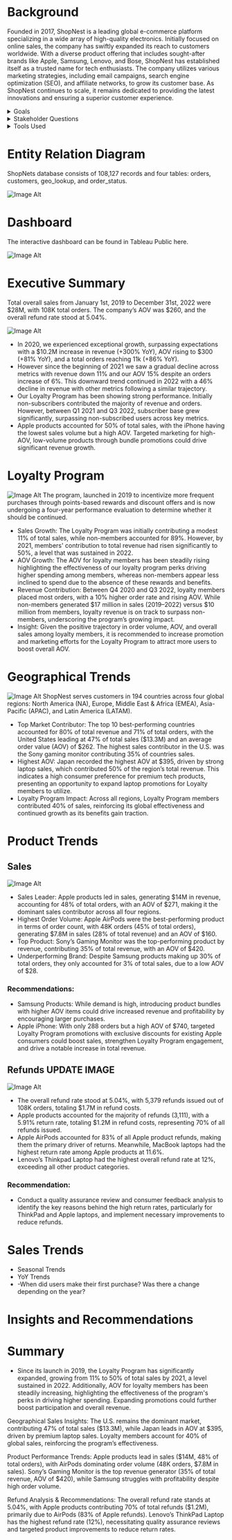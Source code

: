 # Background
Founded in 2017, ShopNest is a leading global e-commerce platform specializing in a wide array of high-quality electronics. Initially focused on online sales, the company has swiftly expanded its reach to customers worldwide. With a diverse product offering that includes sought-after brands like Apple, Samsung, Lenovo, and Bose, ShopNest has established itself as a trusted name for tech enthusiasts. The company utilizes various marketing strategies, including email campaigns, search engine optimization (SEO), and affiliate networks, to grow its customer base. As ShopNest continues to scale, it remains dedicated to providing the latest innovations and ensuring a superior customer experience.

<details>
  <summary>Goals</summary>

  - The primary objective is to conduct a comprehensive analysis of key business metrics, including sales, average order value (AOV), order trends, and refund trends, spanning the years 2019 to 2022.
  - Additionally, the analysis will focus on evaluating the performance of the loyalty program, regional performance, marketing effectiveness, and platform performance over the specified period.
  - The project involves several key steps:
      - Data cleaning to ensure accuracy and consistency across the various datasets.
      - Organizing and presenting the cleaned data in an interactive dashboard for effective visualization and analysis.
      - A thorough review of the findings and identification of actionable insights to inform business strategy and optimize performance moving forward.
</details>
<details>
  <summary>Stakeholder Questions</summary>

  - **What were the overall trends in sales during this time?**
    - What were the monthly and yearly sales numbers for 2019 and 2022? How about AOV and total sales in dollars?
    - How did these trends vary by product and geography?
    - Which months and products performed the best and worst? Is there any seasonality?

  - **Should we continue using the loyalty program?**
    - What was the monthly number of sales and AOV for customers in the loyalty program versus those not in the program?
    - What is the sales split by region for customers in the loyalty program compared to those not in the program?
    - How do these trends compare between recent months and previous months?

  - **What was our refund rate?**
    - Which products/brands had the highest refund rates?
    - Which products/brands had the highest refunds?
    - How much did we spend on refunds?

  - **What was the most popular product in each region?**
    - What sales portion did each product have for the region?

  - **How long does it take for new users to make their first purchase per year?**
    - Is there a difference with Loyal vs Non Loyal Users?
</details>

<details>
  <summary>Tools Used</summary>
  
  - SQL: Script can be found here.
  - Excel: Workbook can be found here.
  - Tableau: Dashboard can be found here.
</details>

# Entity Relation Diagram

ShopNets database consists of 108,127 records and four tables: orders, customers, geo_lookup, and order_status.

  ![Image Alt](https://github.com/EliasPotagas/ShopNest/blob/dfbf9ebf2af0840c04e10c4037eb0cfaa127f4a3/ERD.png)

# Dashboard 

The interactive dashboard can be found in Tableau Public here. 

![Image Alt](https://github.com/EliasPotagas/ShopNest/blob/ab076e8e5909a1c6690d1c3ec7d984469bc62820/Dashboard_v2.png)

# Executive Summary 

Total overall sales from January 1st, 2019 to December 31st, 2022 were $28M, with 108K total orders. The company’s AOV was $260, and the overall refund rate stood at 5.04%.

![Image Alt](https://github.com/EliasPotagas/ShopNest/blob/7e1bd354f58975c23f26e4080978c00d44e56278/Overall_Sales.png)

  - In 2020, we experienced exceptional growth, surpassing expectations with a $10.2M increase in revenue (+300% YoY), AOV rising to $300 (+81% YoY), and a total orders reaching 11k (+86% YoY).
  - However since the beginning of 2021 we saw a gradual decline across metrics with revenue down 11% and our AOV 15% despite an orders increase of 6%. This downward trend continued in 2022 with a 46% decline in revenue with other metrics following a similar trajectory.
  - Our Loyalty Program has been showing strong performance. Initially non-subscribers contributed the majority of revenue and orders. However, between Q1 2021 and Q3 2022, subscriber base grew significantly, surpassing non-subscribed users across key metrics.
  - Apple products accounted for 50% of total sales, with the iPhone having the lowest sales volume but a high AOV. Targeted marketing for high-AOV, low-volume products through bundle promotions could drive significant revenue growth.



# Loyalty Program
  ![Image Alt](https://github.com/EliasPotagas/ShopNest/blob/4a82a5fe541569f747dd0ab84bafdf84d4ec3629/Loyalty_AOV_Participation_2.png)
The program, launched in 2019 to incentivize more frequent purchases through points-based rewards and discount offers and is now undergoing a four-year performance evaluation to determine whether it should be continued.
  - Sales Growth: The Loyalty Program was initially contributing a modest 11% of total sales, while non-members accounted for 89%. However, by 2021, members' contribution to total revenue had risen significantly to 50%, a level that was sustained in 2022.
  - AOV Growth: The AOV for loyalty members has been steadily rising highlighting the effectiveness of our loyalty program perks driving higher spending among members, whereas non-members appear less inclined to spend due to the absence of these rewards and benefits.
  - Revenue Contribution: Between Q4 2020 and Q3 2022, loyalty members placed most orders, with a 10% higher order rate and rising AOV. While non-members generated $17 million in sales (2019–2022) versus $10 million from members, loyalty revenue is on track to surpass non-members, underscoring the program’s growing impact.
  - Insight: Given the positive trajectory in order volume, AOV, and overall sales among loyalty members, it is recommended to increase promotion and marketing efforts for the Loyalty Program to attract more users to boost overall AOV.






# Geographical Trends
  ![Image Alt](https://github.com/EliasPotagas/ShopNest/blob/5911e3e67ee3c0d57b0f2a08f1b3b8c053982a08/Country_Sales.png)
ShopNest serves customers in 194 countries across four global regions: North America (NA), Europe, Middle East & Africa (EMEA), Asia-Pacific (APAC), and Latin America (LATAM).
  - Top Market Contributor: The top 10 best-performing countries accounted for 80% of total revenue and 71% of total orders, with the United States leading at 47% of total sales ($13.3M) and an average order value (AOV) of $262. The highest sales contributor in the U.S. was the Sony gaming monitor contributing 35% of countries sales.
  - Highest AOV: Japan recorded the highest AOV at $395, driven by strong laptop sales, which contributed 50% of the region’s total revenue. This indicates a high consumer preference for premium tech products, presenting an opportunity to expand laptop promotions for Loyalty members to utilize.
  - Loyalty Program Impact: Across all regions, Loyalty Program members contributed 40% of sales, reinforcing its global effectiveness and continued growth as its benefits gain traction.



# Product Trends

## Sales
![Image Alt](https://github.com/EliasPotagas/ShopNest/blob/ecb02a17ce3206e107610003f7fef65da51e91e8/test3.png)

  - Sales Leader: Apple products led in sales, generating $14M in revenue, accounting for 48% of total orders, with an AOV of $271, making it the dominant sales contributor across all four regions.
  - Highest Order Volume: Apple AirPods were the best-performing product in terms of order count, with 48K orders (45% of total orders), generating $7.8M in sales (28% of total revenue) and an AOV of $160.
  - Top Product: Sony’s Gaming Monitor was the top-performing product by revenue, contributing 35% of total revenue, with an AOV of $420.
  - Underperforming Brand: Despite Samsung products making up 30% of total orders, they only accounted for 3% of total sales, due to a low AOV of $28.
### Recommendations:
- Samsung Products: While demand is high, introducing product bundles with higher AOV items could drive increased revenue and profitability by encouraging larger purchases.
- Apple iPhone: With only 288 orders but a high AOV of $740, targeted Loyalty Program promotions with exclusive discounts for existing Apple consumers could boost sales, strengthen Loyalty Program engagement, and drive a notable increase in total revenue.


## Refunds UPDATE IMAGE 
![Image Alt](https://github.com/EliasPotagas/ShopNest/blob/42ef56bee243efb7ab7d3e3b92636365a73b94b1/brand_refund_solo.png)
  
  - The overall refund rate stood at 5.04%, with 5,379 refunds issued out of 108K orders, totaling $1.7M in refund costs.
  - Apple products accounted for the majority of refunds (3,111), with a 5.91% return rate, totaling $1.2M in refund costs, representing 70% of all refunds issued.
  - Apple AirPods accounted for 83% of all Apple product refunds, making them the primary driver of returns. Meanwhile, MacBook laptops had the highest return rate among Apple products at 11.6%.
  - Lenovo’s Thinkpad Laptop had the highest overall refund rate at 12%, exceeding all other product categories.
### Recommendation: 
  - Conduct a quality assurance review and consumer feedback analysis to identify the key reasons behind the high return rates, particularly for ThinkPad and Apple laptops, and implement necessary improvements to reduce refunds.





# Sales Trends
  - Seasonal Trends
  - YoY Trends
  - -When did users make their first purchase? Was there a change depending on the year?
# Insights and Recommendations


# Summary 
- Since its launch in 2019, the Loyalty Program has significantly expanded, growing from 11% to 50% of total sales by 2021, a level sustained in 2022. Additionally, AOV for loyalty members has been steadily increasing, highlighting the effectiveness of the program's perks in driving higher spending. Expanding promotions could further boost participation and overall revenue.

Geographical Sales Insights: The U.S. remains the dominant market, contributing 47% of total sales ($13.3M), while Japan leads in AOV at $395, driven by premium laptop sales. Loyalty members account for 40% of global sales, reinforcing the program’s effectiveness.

Product Performance Trends: Apple products lead in sales ($14M, 48% of total orders), with AirPods dominating order volume (48K orders, $7.8M in sales). Sony’s Gaming Monitor is the top revenue generator (35% of total revenue, AOV of $420), while Samsung struggles with profitability despite high order volume.

Refund Analysis & Recommendations: The overall refund rate stands at 5.04%, with Apple products contributing 70% of total refunds ($1.2M), primarily due to AirPods (83% of Apple refunds). Lenovo’s ThinkPad Laptop has the highest refund rate (12%), necessitating quality assurance reviews and targeted product improvements to reduce return rates.
